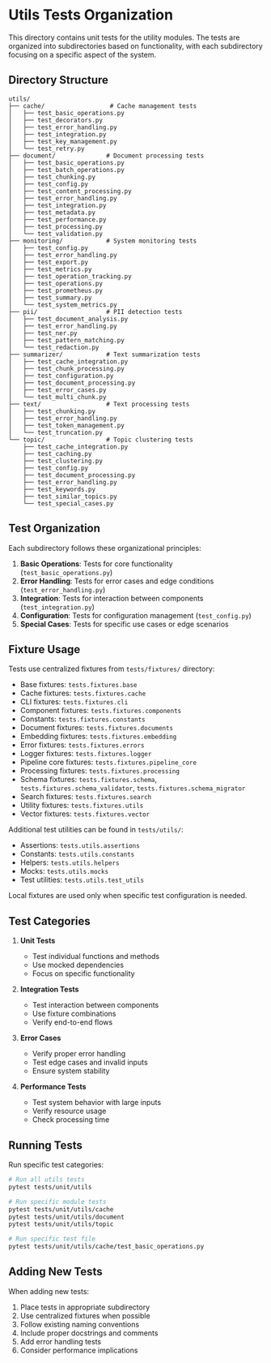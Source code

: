 # Utils Tests Organization

This directory contains unit tests for the utility modules. The tests are organized into subdirectories based on functionality, with each subdirectory focusing on a specific aspect of the system.

## Directory Structure

```
utils/
├── cache/                  # Cache management tests
│   ├── test_basic_operations.py
│   ├── test_decorators.py
│   ├── test_error_handling.py
│   ├── test_integration.py
│   ├── test_key_management.py
│   └── test_retry.py
├── document/              # Document processing tests
│   ├── test_basic_operations.py
│   ├── test_batch_operations.py
│   ├── test_chunking.py
│   ├── test_config.py
│   ├── test_content_processing.py
│   ├── test_error_handling.py
│   ├── test_integration.py
│   ├── test_metadata.py
│   ├── test_performance.py
│   ├── test_processing.py
│   └── test_validation.py
├── monitoring/            # System monitoring tests
│   ├── test_config.py
│   ├── test_error_handling.py
│   ├── test_export.py
│   ├── test_metrics.py
│   ├── test_operation_tracking.py
│   ├── test_operations.py
│   ├── test_prometheus.py
│   ├── test_summary.py
│   └── test_system_metrics.py
├── pii/                   # PII detection tests
│   ├── test_document_analysis.py
│   ├── test_error_handling.py
│   ├── test_ner.py
│   ├── test_pattern_matching.py
│   └── test_redaction.py
├── summarizer/            # Text summarization tests
│   ├── test_cache_integration.py
│   ├── test_chunk_processing.py
│   ├── test_configuration.py
│   ├── test_document_processing.py
│   ├── test_error_cases.py
│   └── test_multi_chunk.py
├── text/                  # Text processing tests
│   ├── test_chunking.py
│   ├── test_error_handling.py
│   ├── test_token_management.py
│   └── test_truncation.py
└── topic/                 # Topic clustering tests
    ├── test_cache_integration.py
    ├── test_caching.py
    ├── test_clustering.py
    ├── test_config.py
    ├── test_document_processing.py
    ├── test_error_handling.py
    ├── test_keywords.py
    ├── test_similar_topics.py
    └── test_special_cases.py
```

## Test Organization

Each subdirectory follows these organizational principles:

1. **Basic Operations**: Tests for core functionality (`test_basic_operations.py`)
2. **Error Handling**: Tests for error cases and edge conditions (`test_error_handling.py`)
3. **Integration**: Tests for interaction between components (`test_integration.py`)
4. **Configuration**: Tests for configuration management (`test_config.py`)
5. **Special Cases**: Tests for specific use cases or edge scenarios

## Fixture Usage

Tests use centralized fixtures from `tests/fixtures/` directory:

- Base fixtures: `tests.fixtures.base`
- Cache fixtures: `tests.fixtures.cache`
- CLI fixtures: `tests.fixtures.cli`
- Component fixtures: `tests.fixtures.components`
- Constants: `tests.fixtures.constants`
- Document fixtures: `tests.fixtures.documents`
- Embedding fixtures: `tests.fixtures.embedding`
- Error fixtures: `tests.fixtures.errors`
- Logger fixtures: `tests.fixtures.logger`
- Pipeline core fixtures: `tests.fixtures.pipeline_core`
- Processing fixtures: `tests.fixtures.processing`
- Schema fixtures: `tests.fixtures.schema`, `tests.fixtures.schema_validator`, `tests.fixtures.schema_migrator`
- Search fixtures: `tests.fixtures.search`
- Utility fixtures: `tests.fixtures.utils`
- Vector fixtures: `tests.fixtures.vector`

Additional test utilities can be found in `tests/utils/`:

- Assertions: `tests.utils.assertions`
- Constants: `tests.utils.constants`
- Helpers: `tests.utils.helpers`
- Mocks: `tests.utils.mocks`
- Test utilities: `tests.utils.test_utils`

Local fixtures are used only when specific test configuration is needed.

## Test Categories

1. **Unit Tests**

   - Test individual functions and methods
   - Use mocked dependencies
   - Focus on specific functionality

2. **Integration Tests**

   - Test interaction between components
   - Use fixture combinations
   - Verify end-to-end flows

3. **Error Cases**

   - Verify proper error handling
   - Test edge cases and invalid inputs
   - Ensure system stability

4. **Performance Tests**
   - Test system behavior with large inputs
   - Verify resource usage
   - Check processing time

## Running Tests

Run specific test categories:

```bash
# Run all utils tests
pytest tests/unit/utils

# Run specific module tests
pytest tests/unit/utils/cache
pytest tests/unit/utils/document
pytest tests/unit/utils/topic

# Run specific test file
pytest tests/unit/utils/cache/test_basic_operations.py
```

## Adding New Tests

When adding new tests:

1. Place tests in appropriate subdirectory
2. Use centralized fixtures when possible
3. Follow existing naming conventions
4. Include proper docstrings and comments
5. Add error handling tests
6. Consider performance implications
